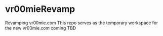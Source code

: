 # vr00mieRevamp
Revamping vr00mie.com 
This repo serves as the temporary workspace for the new vr00mie.com coming TBD
